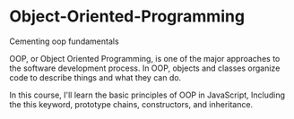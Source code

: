 # Object-Oriented-Programming
Cementing oop fundamentals

OOP, or Object Oriented Programming, is one of the major approaches to the software development process. 
In OOP, objects and classes organize code to describe things and what they can do.

In this course, I'll learn the basic principles of OOP in JavaScript, 
Including the this keyword, prototype chains, constructors, and inheritance.
